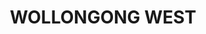 ---
lastmod: '2025-04-06T06:05:20+00:00'
latitude: -34.423171
layout: suburb
longitude: 150.874294
postcode: '2500'
state: NSW
title: WOLLONGONG WEST
url: /nsw/wollongong-west/
---